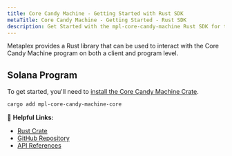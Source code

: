 ```yaml
---
title: Core Candy Machine - Getting Started with Rust SDK
metaTitle: Core Candy Machine - Getting Started - Rust SDK
description: Get Started with the mpl-core-candy-machine Rust SDK for the Core Candy Machine program from Metaplex.
---
```


Metaplex provides a Rust library that can be used to interact with the Core Candy Machine program on both a client and program level.

## Solana Program

To get started, you'll need to [install the Core Candy Machine Crate](https://crates.io/crates/mpl-core-candy-machine-core/).

```sh
cargo add mpl-core-candy-machine-core
```


🔗 **Helpful Links:**
- [Rust Crate](https://crates.io/crates/mpl-core-candy-machine-core/)
- [GitHub Repository](https://github.com/metaplex-foundation/mpl-core-candy-machine)
- [API References](https://docs.rs/mpl-core-candy-machine-core/)
